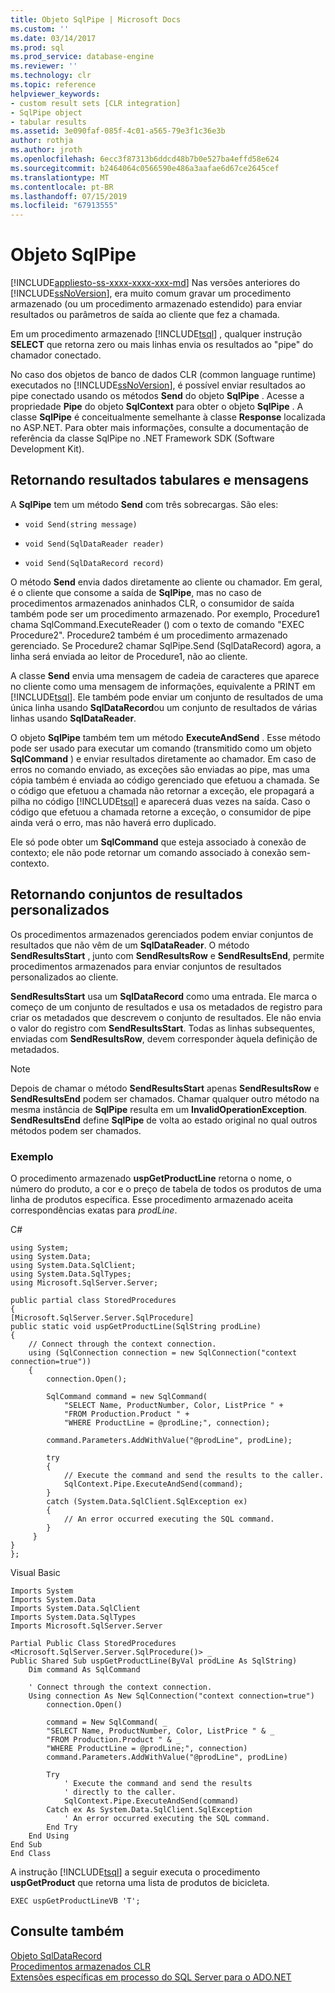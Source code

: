 ```yaml
---
title: Objeto SqlPipe | Microsoft Docs
ms.custom: ''
ms.date: 03/14/2017
ms.prod: sql
ms.prod_service: database-engine
ms.reviewer: ''
ms.technology: clr
ms.topic: reference
helpviewer_keywords:
- custom result sets [CLR integration]
- SqlPipe object
- tabular results
ms.assetid: 3e090faf-085f-4c01-a565-79e3f1c36e3b
author: rothja
ms.author: jroth
ms.openlocfilehash: 6ecc3f87313b6ddcd48b7b0e527ba4effd58e624
ms.sourcegitcommit: b2464064c0566590e486a3aafae6d67ce2645cef
ms.translationtype: MT
ms.contentlocale: pt-BR
ms.lasthandoff: 07/15/2019
ms.locfileid: "67913555"
---
```

# <a name="sqlpipe-object"></a>Objeto SqlPipe
[!INCLUDE[appliesto-ss-xxxx-xxxx-xxx-md](../../includes/appliesto-ss-xxxx-xxxx-xxx-md.md)]
  Nas versões anteriores do [!INCLUDE[ssNoVersion](../../includes/ssnoversion-md.md)], era muito comum gravar um procedimento armazenado (ou um procedimento armazenado estendido) para enviar resultados ou parâmetros de saída ao cliente que fez a chamada.  
  
 Em um procedimento armazenado [!INCLUDE[tsql](../../includes/tsql-md.md)] , qualquer instrução **SELECT** que retorna zero ou mais linhas envia os resultados ao "pipe" do chamador conectado.  
  
 No caso dos objetos de banco de dados CLR (common language runtime) executados no [!INCLUDE[ssNoVersion](../../includes/ssnoversion-md.md)], é possível enviar resultados ao pipe conectado usando os métodos **Send** do objeto **SqlPipe** . Acesse a propriedade **Pipe** do objeto **SqlContext** para obter o objeto **SqlPipe** . A classe **SqlPipe** é conceitualmente semelhante à classe **Response** localizada no ASP.NET. Para obter mais informações, consulte a documentação de referência da classe SqlPipe no .NET Framework SDK (Software Development Kit).  
  
## <a name="returning-tabular-results-and-messages"></a>Retornando resultados tabulares e mensagens  
 A **SqlPipe** tem um método **Send** com três sobrecargas. São eles:  
  
-   `void Send(string message)`  
  
-   `void Send(SqlDataReader reader)`  
  
-   `void Send(SqlDataRecord record)`  
  
 O método **Send** envia dados diretamente ao cliente ou chamador. Em geral, é o cliente que consome a saída de **SqlPipe**, mas no caso de procedimentos armazenados aninhados CLR, o consumidor de saída também pode ser um procedimento armazenado. Por exemplo, Procedure1 chama SqlCommand.ExecuteReader () com o texto de comando "EXEC Procedure2". Procedure2 também é um procedimento armazenado gerenciado. Se Procedure2 chamar SqlPipe.Send (SqlDataRecord) agora, a linha será enviada ao leitor de Procedure1, não ao cliente.  
  
 A classe **Send** envia uma mensagem de cadeia de caracteres que aparece no cliente como uma mensagem de informações, equivalente a PRINT em [!INCLUDE[tsql](../../includes/tsql-md.md)]. Ele também pode enviar um conjunto de resultados de uma única linha usando **SqlDataRecord**ou um conjunto de resultados de várias linhas usando **SqlDataReader**.  
  
 O objeto **SqlPipe** também tem um método **ExecuteAndSend** . Esse método pode ser usado para executar um comando (transmitido como um objeto **SqlCommand** ) e enviar resultados diretamente ao chamador. Em caso de erros no comando enviado, as exceções são enviadas ao pipe, mas uma cópia também é enviada ao código gerenciado que efetuou a chamada. Se o código que efetuou a chamada não retornar a exceção, ele propagará a pilha no código [!INCLUDE[tsql](../../includes/tsql-md.md)] e aparecerá duas vezes na saída. Caso o código que efetuou a chamada retorne a exceção, o consumidor de pipe ainda verá o erro, mas não haverá erro duplicado.  
  
 Ele só pode obter um **SqlCommand** que esteja associado à conexão de contexto; ele não pode retornar um comando associado à conexão sem-contexto.  
  
## <a name="returning-custom-result-sets"></a>Retornando conjuntos de resultados personalizados  
 Os procedimentos armazenados gerenciados podem enviar conjuntos de resultados que não vêm de um **SqlDataReader**. O método **SendResultsStart** , junto com **SendResultsRow** e **SendResultsEnd**, permite procedimentos armazenados para enviar conjuntos de resultados personalizados ao cliente.  
  
 **SendResultsStart** usa um **SqlDataRecord** como uma entrada. Ele marca o começo de um conjunto de resultados e usa os metadados de registro para criar os metadados que descrevem o conjunto de resultados. Ele não envia o valor do registro com **SendResultsStart**. Todas as linhas subsequentes, enviadas com **SendResultsRow**, devem corresponder àquela definição de metadados.  
  
> [!NOTE]  
>  Depois de chamar o método **SendResultsStart** apenas **SendResultsRow** e **SendResultsEnd** podem ser chamados. Chamar qualquer outro método na mesma instância de **SqlPipe** resulta em um **InvalidOperationException**. **SendResultsEnd** define **SqlPipe** de volta ao estado original no qual outros métodos podem ser chamados.  
  
### <a name="example"></a>Exemplo  
 O procedimento armazenado **uspGetProductLine** retorna o nome, o número do produto, a cor e o preço de tabela de todos os produtos de uma linha de produtos específica. Esse procedimento armazenado aceita correspondências exatas para *prodLine*.  
  
 C#  
  
```  
using System;  
using System.Data;  
using System.Data.SqlClient;  
using System.Data.SqlTypes;  
using Microsoft.SqlServer.Server;  
  
public partial class StoredProcedures  
{  
[Microsoft.SqlServer.Server.SqlProcedure]  
public static void uspGetProductLine(SqlString prodLine)  
{  
    // Connect through the context connection.  
    using (SqlConnection connection = new SqlConnection("context connection=true"))  
    {  
        connection.Open();  
  
        SqlCommand command = new SqlCommand(  
            "SELECT Name, ProductNumber, Color, ListPrice " +  
            "FROM Production.Product " +   
            "WHERE ProductLine = @prodLine;", connection);  
  
        command.Parameters.AddWithValue("@prodLine", prodLine);  
  
        try  
        {  
            // Execute the command and send the results to the caller.  
            SqlContext.Pipe.ExecuteAndSend(command);  
        }  
        catch (System.Data.SqlClient.SqlException ex)  
        {  
            // An error occurred executing the SQL command.  
        }  
     }  
}  
};  
```  
  
 Visual Basic  
  
```  
Imports System  
Imports System.Data  
Imports System.Data.SqlClient  
Imports System.Data.SqlTypes  
Imports Microsoft.SqlServer.Server  
  
Partial Public Class StoredProcedures  
<Microsoft.SqlServer.Server.SqlProcedure()> _  
Public Shared Sub uspGetProductLine(ByVal prodLine As SqlString)  
    Dim command As SqlCommand  
  
    ' Connect through the context connection.  
    Using connection As New SqlConnection("context connection=true")  
        connection.Open()  
  
        command = New SqlCommand( _  
        "SELECT Name, ProductNumber, Color, ListPrice " & _  
        "FROM Production.Product " & _  
        "WHERE ProductLine = @prodLine;", connection)  
        command.Parameters.AddWithValue("@prodLine", prodLine)  
  
        Try  
            ' Execute the command and send the results   
            ' directly to the caller.  
            SqlContext.Pipe.ExecuteAndSend(command)  
        Catch ex As System.Data.SqlClient.SqlException  
            ' An error occurred executing the SQL command.  
        End Try  
    End Using  
End Sub  
End Class  
```  
  
 A instrução [!INCLUDE[tsql](../../includes/tsql-md.md)] a seguir executa o procedimento **uspGetProduct** que retorna uma lista de produtos de bicicleta.  
  
```  
EXEC uspGetProductLineVB 'T';  
```  
  
## <a name="see-also"></a>Consulte também  
 [Objeto SqlDataRecord](../../relational-databases/clr-integration-data-access-in-process-ado-net/sqldatarecord-object.md)   
 [Procedimentos armazenados CLR](https://msdn.microsoft.com/library/bbdd51b2-a9b4-4916-ba6f-7957ac6c3f33)   
 [Extensões específicas em processo do SQL Server para o ADO.NET](../../relational-databases/clr-integration-data-access-in-process-ado-net/sql-server-in-process-specific-extensions-to-ado-net.md)  
  
  
